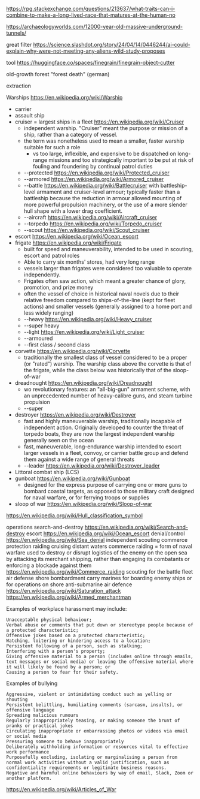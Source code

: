 https://rpg.stackexchange.com/questions/213637/what-traits-can-i-combine-to-make-a-long-lived-race-that-matures-at-the-human-no


https://archaeologyworlds.com/12000-year-old-massive-underground-tunnels/


great filter https://science.slashdot.org/story/24/04/14/0446244/ai-could-explain-why-were-not-meeting-any-aliens-wild-study-proposes


tool https://huggingface.co/spaces/finegrain/finegrain-object-cutter



old-growth forest
"forest death" (german)

extraction


Warships https://en.wikipedia.org/wiki/Warship
* carrier
* assault ship
* cruiser = largest ships in a fleet https://en.wikipedia.org/wiki/Cruiser
  * independent warship. "Cruiser" meant the purpose or mission of a ship, rather than a category of vessel.
  * the term was nonetheless used to mean a smaller, faster warship suitable for such a role
    * vs too large, inflexible, and expensive to be dispatched on long-range missions and too strategically important to be put at risk of fouling and foundering by continual patrol duties 
  * --protected https://en.wikipedia.org/wiki/Protected_cruiser
  * --armored https://en.wikipedia.org/wiki/Armored_cruiser
  * --battle https://en.wikipedia.org/wiki/Battlecruiser with battleship-level armament and cruiser-level armour; typically faster than a battleship because the reduction in armour allowed mounting of more powerful propulsion machinery, or the use of a more slender hull shape with a lower drag coefficient.
  * --aircraft https://en.wikipedia.org/wiki/Aircraft_cruiser
  * --torpedo https://en.wikipedia.org/wiki/Torpedo_cruiser
  * --scout https://en.wikipedia.org/wiki/Scout_cruiser
* escort https://en.wikipedia.org/wiki/Ocean_escort
* frigate https://en.wikipedia.org/wiki/Frigate
  * built for speed and maneuverability, intended to be used in scouting, escort and patrol roles
  * Able to carry six months' stores, had very long range
  * vessels larger than frigates were considered too valuable to operate independently.
  * Frigates often saw action, which meant a greater chance of glory, promotion, and prize money
  * often the vessel of choice in historical naval novels due to their relative freedom compared to ships-of-the-line (kept for fleet actions) and smaller vessels (generally assigned to a home port and less widely ranging)
  * --heavy https://en.wikipedia.org/wiki/Heavy_cruiser
  * --super heavy
  * --light https://en.wikipedia.org/wiki/Light_cruiser
  * --armoured
  * --first class / second class
* corvette https://en.wikipedia.org/wiki/Corvette
  * traditionally the smallest class of vessel considered to be a proper (or "rated") warship. The warship class above the corvette is that of the frigate, while the class below was historically that of the sloop-of-war
* dreadnought https://en.wikipedia.org/wiki/Dreadnought
  * wo revolutionary features: an "all-big-gun" armament scheme, with an unprecedented number of heavy-calibre guns, and steam turbine propulsion
  * --super
* destroyer https://en.wikipedia.org/wiki/Destroyer
  * fast and highly maneuverable warship, traditionally incapable of independent action. Originally developed to counter the threat of torpedo boats, they are now the largest independent warship generally seen on the ocean
  * fast, maneuverable, long-endurance warship intended to escort larger vessels in a fleet, convoy, or carrier battle group and defend them against a wide range of general threats
  * --leader https://en.wikipedia.org/wiki/Destroyer_leader
* Littoral combat ship (LCS)
* gunboat https://en.wikipedia.org/wiki/Gunboat
  * designed for the express purpose of carrying one or more guns to bombard coastal targets, as opposed to those military craft designed for naval warfare, or for ferrying troops or supplies
* sloop of war https://en.wikipedia.org/wiki/Sloop-of-war


https://en.wikipedia.org/wiki/Hull_classification_symbol



operations
search-and-destroy https://en.wikipedia.org/wiki/Search-and-destroy
escort https://en.wikipedia.org/wiki/Ocean_escort
denial/control https://en.wikipedia.org/wiki/Sea_denial
independent scouting
commerce protection
raiding
cruising distant waters
commerce raiding = form of naval warfare used to destroy or disrupt logistics of the enemy on the open sea by attacking its merchant shipping, rather than engaging its combatants or enforcing a blockade against them https://en.wikipedia.org/wiki/Commerce_raiding
scouting for the battle fleet
air defense
shore bombardment
carry marines for boarding enemy ships or for operations on shore
anti-submarine
air defence
https://en.wikipedia.org/wiki/Saturation_attack
https://en.wikipedia.org/wiki/Armed_merchantman




Examples of workplace harassment may include:

    Unacceptable physical behaviour;
    Verbal abuse or comments that put down or stereotype people because of a protected characteristic;
    Offensive jokes based on a protected characteristic;
    Watching, loitering or hindering access to a location;
    Persistent following of a person, such as stalking;
    Interfering with a person's property;
    Giving offensive material to a person (includes online through emails, text messages or social media) or leaving the offensive material where it will likely be found by a person; or
    Causing a person to fear for their safety.



Examples of bullying

    Aggressive, violent or intimidating conduct such as yelling or shouting
    Persistent belittling, humiliating comments (sarcasm, insults), or offensive language
    Spreading malicious rumours
    Regularly inappropriately teasing, or making someone the brunt of pranks or practical jokes
    Circulating inappropriate or embarrassing photos or videos via email or social media
    Pressuring someone to behave inappropriately
    Deliberately withholding information or resources vital to effective work performance
    Purposefully excluding, isolating or marginalising a person from normal work activities without a valid justification, such as confidentiality requirements or legitimate business reasons.
    Negative and harmful online behaviours by way of email, Slack, Zoom or another platform.


https://en.wikipedia.org/wiki/Articles_of_War
